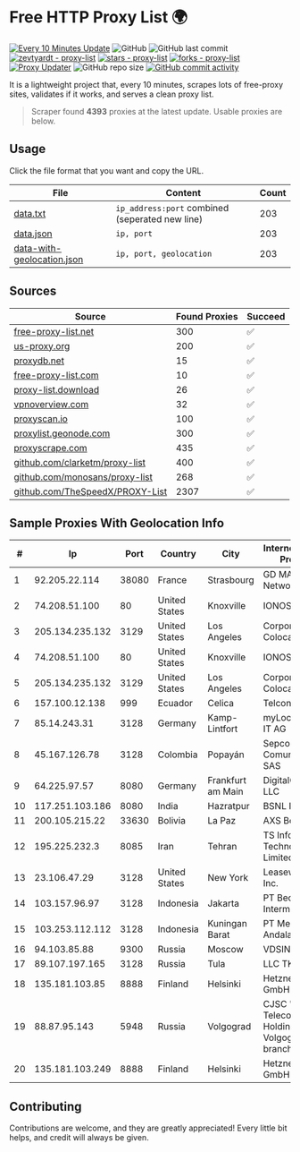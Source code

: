 
# Free HTTP Proxy List 🌍

[![Every 10 Minutes Update](https://github.com/mertguvencli/http-proxy-list/actions/workflows/main.yml/badge.svg?branch=main)](https://github.com/mertguvencli/http-proxy-list/actions/workflows/main.yml)
![GitHub](https://img.shields.io/github/license/mertguvencli/http-proxy-list)
![GitHub last commit](https://img.shields.io/github/last-commit/mertguvencli/http-proxy-list)
[![zevtyardt - proxy-list](https://img.shields.io/static/v1?label=zevtyardt&message=proxy-list&color=blue&logo=github)](https://github.com/zevtyardt/proxy-list "Go to GitHub repo")
[![stars - proxy-list](https://img.shields.io/github/stars/zevtyardt/proxy-list?style=social)](https://github.com/zevtyardt/proxy-list)
[![forks - proxy-list](https://img.shields.io/github/forks/zevtyardt/proxy-list?style=social)](https://github.com/zevtyardt/proxy-list)
[![Proxy Updater](https://github.com/zevtyardt/proxy-list/workflows/Proxy%20Updater/badge.svg)](https://github.com/zevtyardt/proxy-list/actions?query=workflow:"Proxy+Updater")
![GitHub repo size](https://img.shields.io/github/repo-size/zevtyardt/proxy-list)
[![GitHub commit activity](https://img.shields.io/github/commit-activity/m/zevtyardt/proxy-list?logo=commits)](https://github.com/zevtyardt/proxy-list/commits/main)

It is a lightweight project that, every 10 minutes, scrapes lots of free-proxy sites, validates if it works, and serves a clean proxy list.

> Scraper found **4393** proxies at the latest update. Usable proxies are below.

## Usage

Click the file format that you want and copy the URL.

|File|Content|Count|
|----|-------|-----|
|[data.txt](https://raw.githubusercontent.com/mertguvencli/http-proxy-list/main/proxy-list/data.txt)|`ip_address:port` combined (seperated new line)|203|
|[data.json](https://raw.githubusercontent.com/mertguvencli/http-proxy-list/main/proxy-list/data.json)|`ip, port`|203|
|[data-with-geolocation.json](https://raw.githubusercontent.com/mertguvencli/http-proxy-list/main/proxy-list/data-with-geolocation.json)|`ip, port, geolocation`|203|

## Sources

|Source|Found Proxies|Succeed|
|------|-------------|-------|
|[free-proxy-list.net](https://free-proxy-list.net)|300|✅|
|[us-proxy.org](https://www.us-proxy.org)|200|✅|
|[proxydb.net](http://proxydb.net)|15|✅|
|[free-proxy-list.com](https://free-proxy-list.com/?page=&port=&type%5B%5D=http&type%5B%5D=https&up_time=0&search=Search)|10|✅|
|[proxy-list.download](https://www.proxy-list.download/HTTP)|26|✅|
|[vpnoverview.com](https://vpnoverview.com/privacy/anonymous-browsing/free-proxy-servers)|32|✅|
|[proxyscan.io](https://www.proxyscan.io)|100|✅|
|[proxylist.geonode.com](https://proxylist.geonode.com/api/proxy-list?limit=300&page=1&sort_by=lastChecked&sort_type=desc&protocols=http,https)|300|✅|
|[proxyscrape.com](https://api.proxyscrape.com/v2/?request=displayproxies&protocol=http&timeout=10000&country=all&ssl=all&anonymity=all)|435|✅|
|[github.com/clarketm/proxy-list](https://raw.githubusercontent.com/clarketm/proxy-list/master/proxy-list-raw.txt)|400|✅|
|[github.com/monosans/proxy-list](https://raw.githubusercontent.com/monosans/proxy-list/main/proxies/http.txt)|268|✅|
|[github.com/TheSpeedX/PROXY-List](https://raw.githubusercontent.com/TheSpeedX/PROXY-List/master/http.txt)|2307|✅|


## Sample Proxies With Geolocation Info

|#|Ip|Port|Country|City|Internet Service Provider|
|-|--|----|-------|----|-------------------------|
|1|92.205.22.114|38080|France|Strasbourg|GD MASS Network|
|2|74.208.51.100|80|United States|Knoxville|IONOS SE|
|3|205.134.235.132|3129|United States|Los Angeles|Corporate Colocation Inc|
|4|74.208.51.100|80|United States|Knoxville|IONOS SE|
|5|205.134.235.132|3129|United States|Los Angeles|Corporate Colocation Inc|
|6|157.100.12.138|999|Ecuador|Celica|Telconet S.A|
|7|85.14.243.31|3128|Germany|Kamp-Lintfort|myLoc managed IT AG|
|8|45.167.126.78|3128|Colombia|Popayán|Sepcom Comunicaciones SAS|
|9|64.225.97.57|8080|Germany|Frankfurt am Main|DigitalOcean, LLC|
|10|117.251.103.186|8080|India|Hazratpur|BSNL Internet|
|11|200.105.215.22|33630|Bolivia|La Paz|AXS Bolivia S. A.|
|12|195.225.232.3|8085|Iran|Tehran|TS Information Technology Limited|
|13|23.106.47.29|3128|United States|New York|Leaseweb USA, Inc.|
|14|103.157.96.97|3128|Indonesia|Jakarta|PT Beon Intermedia|
|15|103.253.112.112|3128|Indonesia|Kuningan Barat|PT Media Andalan Nusa|
|16|94.103.85.88|9300|Russia|Moscow|VDSINA|
|17|89.107.197.165|3128|Russia|Tula|LLC TK Altair|
|18|135.181.103.85|8888|Finland|Helsinki|Hetzner Online GmbH|
|19|88.87.95.143|5948|Russia|Volgograd|CJSC "ER-Telecom Holding" Volgograd branch|
|20|135.181.103.249|8888|Finland|Helsinki|Hetzner Online GmbH|



## Contributing

Contributions are welcome, and they are greatly appreciated! Every
little bit helps, and credit will always be given.

